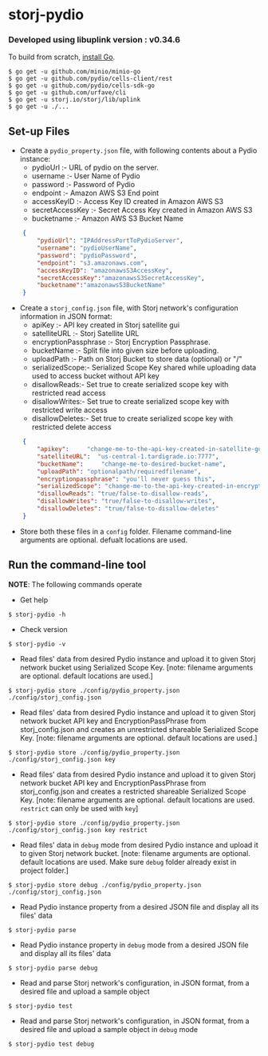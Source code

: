 # storj-pydio
### Developed using libuplink version : v0.34.6

To build from scratch, [install Go](https://golang.org/doc/install#install).

```
$ go get -u github.com/minio/minio-go
$ go get -u github.com/pydio/cells-client/rest
$ go get -u github.com/pydio/cells-sdk-go
$ go get -u github.com/urfave/cli
$ go get -u storj.io/storj/lib/uplink
$ go get -u ./...
```

## Set-up Files
* Create a `pydio_property.json` file, with following contents about a Pydio instance:
    * pydioUrl :- URL of pydio on the server.
    * username :- User Name of Pydio
    * password :- Password of Pydio
    * endpoint :- Amazon AWS S3 End point
    * accessKeyID :- Access Key ID created in Amazon AWS S3
    * secretAccessKey :- Secret Access Key created in Amazon AWS S3
    * bucketname :- Amazon AWS S3 Bucket Name


```json
    { 
        "pydioUrl": "IPAddressPortToPydioServer",
        "username": "pydioUserName",
        "password": "pydioPassword",
        "endpoint": "s3.amazonaws.com",
        "accessKeyID": "amazonawsS3AccessKey",
        "secretAccessKey":"amazonawsS3SecretAccessKey",
        "bucketname":"amazonawsS3BucketName"
    }
```

* Create a `storj_config.json` file, with Storj network's configuration information in JSON format:
    * apiKey :- API key created in Storj satellite gui
    * satelliteURL :- Storj Satellite URL
    * encryptionPassphrase :- Storj Encryption Passphrase.
    * bucketName :- Split file into given size before uploading.
    * uploadPath :- Path on Storj Bucket to store data (optional) or "/"
    * serializedScope:- Serialized Scope Key shared while uploading data used to access bucket without API key
    * disallowReads:- Set true to create serialized scope key with restricted read access
    * disallowWrites:- Set true to create serialized scope key with restricted write access
    * disallowDeletes:- Set true to create serialized scope key with restricted delete access

```json
    { 
        "apikey":     "change-me-to-the-api-key-created-in-satellite-gui",
        "satelliteURL":  "us-central-1.tardigrade.io:7777",
        "bucketName":     "change-me-to-desired-bucket-name",
        "uploadPath": "optionalpath/requiredfilename",
        "encryptionpassphrase": "you'll never guess this",
        "serializedScope": "change-me-to-the-api-key-created-in-encryption-access-apiKey",
        "disallowReads": "true/false-to-disallow-reads",
        "disallowWrites": "true/false-to-disallow-writes",
        "disallowDeletes": "true/false-to-disallow-deletes"
    }
```

* Store both these files in a `config` folder.  Filename command-line arguments are optional.  defualt locations are used.

## Run the command-line tool

**NOTE**: The following commands operate

* Get help
```
$ storj-pydio -h
```

* Check version
```
$ storj-pydio -v
```

* Read files' data from desired Pydio instance and upload it to given Storj network bucket using Serialized Scope Key.  [note: filename arguments are optional.  default locations are used.]
```
$ storj-pydio store ./config/pydio_property.json ./config/storj_config.json  
```

* Read files' data from desired Pydio instance and upload it to given Storj network bucket API key and EncryptionPassPhrase from storj_config.json and creates an unrestricted shareable Serialized Scope Key.  [note: filename arguments are optional. default locations are used.]
```
$ storj-pydio store ./config/pydio_property.json ./config/storj_config.json key
```

* Read files' data from desired Pydio instance and upload it to given Storj network bucket API key and EncryptionPassPhrase from storj_config.json and creates a restricted shareable Serialized Scope Key.  [note: filename arguments are optional. default locations are used. `restrict` can only be used with `key`]
```
$ storj-pydio store ./config/pydio_property.json ./config/storj_config.json key restrict
```

* Read files' data in `debug` mode from desired Pydio instance and upload it to given Storj network bucket.  [note: filename arguments are optional.  default locations are used. Make sure `debug` folder already exist in project folder.]
```
$ storj-pydio store debug ./config/pydio_property.json ./config/storj_config.json  
```

* Read Pydio instance property from a desired JSON file and display all its files' data
```
$ storj-pydio parse   
```

* Read Pydio instance property in `debug` mode from a desired JSON file and display all its files' data
```
$ storj-pydio parse debug 
```

* Read and parse Storj network's configuration, in JSON format, from a desired file and upload a sample object
```
$ storj-pydio test 
```
* Read and parse Storj network's configuration, in JSON format, from a desired file and upload a sample object in `debug` mode
```
$ storj-pydio test debug 
```